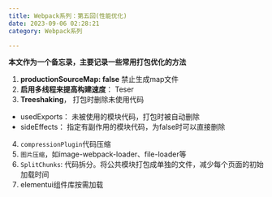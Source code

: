 ```yaml
---
title: Webpack系列：第五回(性能优化)
date: 2023-09-06 02:28:21
category: Webpack系列

---
```

**本文作为一个备忘录，主要记录一些常用打包优化的方法**

1. **productionSourceMap: false**
   禁止生成map文件
2. **启用多线程来提高构建速度**： Teser
3. **Treeshaking**， 打包时删除未使用代码
 - usedExports： 未被使用的模块代码，打包时被自动删除
 - sideEffects： 指定有副作用的模块代码，为false时可以直接删除
4. `compressionPlugin`代码压缩
5. `图片压缩`，如image-webpack-loader、file-loader等
6. `SplitChunks`: 代码拆分。将公共模块打包成单独的文件，减少每个页面的初始加载时间 
7. elementui组件库按需加载
